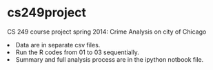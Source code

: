 cs249project
============

CS 249 course project spring 2014: Crime Analysis on city of Chicago

</li><li>
Data are in separate csv files.
</li><li>
Run the R codes from 01 to 03 sequentially.
</li><li>
Summary and full analysis process are in the ipython notbook file.
